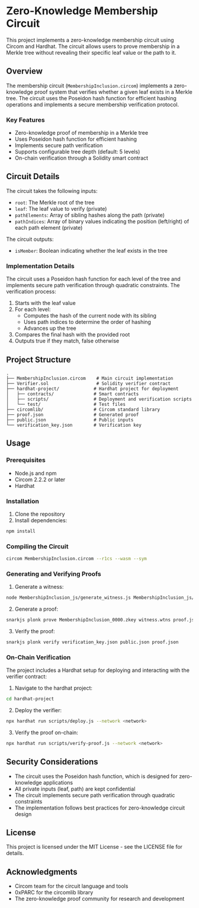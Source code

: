 # Zero-Knowledge Membership Circuit

This project implements a zero-knowledge membership circuit using Circom and Hardhat. The circuit allows users to prove membership in a Merkle tree without revealing their specific leaf value or the path to it.

## Overview

The membership circuit (`MembershipInclusion.circom`) implements a zero-knowledge proof system that verifies whether a given leaf exists in a Merkle tree. The circuit uses the Poseidon hash function for efficient hashing operations and implements a secure membership verification protocol.

### Key Features

- Zero-knowledge proof of membership in a Merkle tree
- Uses Poseidon hash function for efficient hashing
- Implements secure path verification
- Supports configurable tree depth (default: 5 levels)
- On-chain verification through a Solidity smart contract

## Circuit Details

The circuit takes the following inputs:

- `root`: The Merkle root of the tree
- `leaf`: The leaf value to verify (private)
- `pathElements`: Array of sibling hashes along the path (private)
- `pathIndices`: Array of binary values indicating the position (left/right) of each path element (private)

The circuit outputs:

- `isMember`: Boolean indicating whether the leaf exists in the tree

### Implementation Details

The circuit uses a Poseidon hash function for each level of the tree and implements secure path verification through quadratic constraints. The verification process:

1. Starts with the leaf value
2. For each level:
   - Computes the hash of the current node with its sibling
   - Uses path indices to determine the order of hashing
   - Advances up the tree
3. Compares the final hash with the provided root
4. Outputs true if they match, false otherwise

## Project Structure

```
.
├── MembershipInclusion.circom    # Main circuit implementation
├── Verifier.sol                  # Solidity verifier contract
├── hardhat-project/             # Hardhat project for deployment
│   ├── contracts/               # Smart contracts
│   ├── scripts/                 # Deployment and verification scripts
│   └── test/                    # Test files
├── circomlib/                   # Circom standard library
├── proof.json                   # Generated proof
├── public.json                  # Public inputs
└── verification_key.json        # Verification key
```

## Usage

### Prerequisites

- Node.js and npm
- Circom 2.2.2 or later
- Hardhat

### Installation

1. Clone the repository
2. Install dependencies:

```bash
npm install
```

### Compiling the Circuit

```bash
circom MembershipInclusion.circom --r1cs --wasm --sym
```

### Generating and Verifying Proofs

1. Generate a witness:

```bash
node MembershipInclusion_js/generate_witness.js MembershipInclusion_js/MembershipInclusion.wasm input.json witness.wtns
```

2. Generate a proof:

```bash
snarkjs plonk prove MembershipInclusion_0000.zkey witness.wtns proof.json public.json
```

3. Verify the proof:

```bash
snarkjs plonk verify verification_key.json public.json proof.json
```

### On-Chain Verification

The project includes a Hardhat setup for deploying and interacting with the verifier contract:

1. Navigate to the hardhat project:

```bash
cd hardhat-project
```

2. Deploy the verifier:

```bash
npx hardhat run scripts/deploy.js --network <network>
```

3. Verify the proof on-chain:

```bash
npx hardhat run scripts/verify-proof.js --network <network>
```

## Security Considerations

- The circuit uses the Poseidon hash function, which is designed for zero-knowledge applications
- All private inputs (leaf, path) are kept confidential
- The circuit implements secure path verification through quadratic constraints
- The implementation follows best practices for zero-knowledge circuit design

## License

This project is licensed under the MIT License - see the LICENSE file for details.

## Acknowledgments

- Circom team for the circuit language and tools
- 0xPARC for the circomlib library
- The zero-knowledge proof community for research and development
